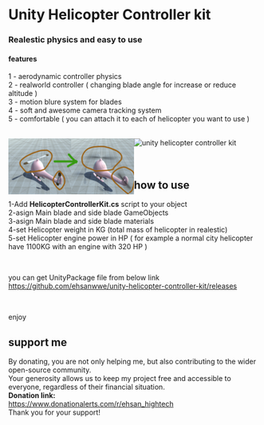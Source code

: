 <h1>Unity Helicopter Controller kit</h1>
<h3>Realestic physics and easy to use</h3>
<p>
  <h4>features</h4>
  1 - aerodynamic controller physics
  <br>
  2 - realworld controller ( changing blade angle for increase or reduce altitude )
  <br>
  3 - motion blure system for blades
  <br>
  4 - soft and awesome camera tracking system
  <br>
  5 - comfortable ( you can attach it to each of helicopter you want to use )
</p>

<br>
<div>
  <img src="https://github.com/ehsanwwe/unity-helicopter-controller-kit/blob/main/screenshot1.jpg?raw=true" width="50%" alt="unity helicopter controller kit" align="left">
  <img src="https://github.com/ehsanwwe/unity-helicopter-controller-kit/blob/main/bladesystem.gif?raw=true" width="50%" alt="unity helicopter controller kit"  >
</div>

<br>
<br>
<div>
  <h2 align="left">how to use</h2>
  <p>
    1-Add <b>HelicopterControllerKit.cs</b> script to your object
    <br>
    2-asign Main blade and side blade GameObjects
    <br>
    3-asign Main blade and side blade materials
    <br>
    4-set Helicopter weight in KG (total mass of helicopter in realestic)
    <br>
    5-set Helicopter engine power in HP ( for example a normal city helicopter have 1100KG with an engine with 320 HP )    
    <br>
  </p>
  <br>
  <p>
    you can get UnityPackage file from below link
    <br>
    <a href="https://github.com/ehsanwwe/unity-helicopter-controller-kit/releases">
      https://github.com/ehsanwwe/unity-helicopter-controller-kit/releases
    </a>    
  </p>
  <br>
  <p>
    enjoy
  </p>
</div>



<h2>
  support me 
</h2>
By donating, you are not only helping me, but also contributing to the wider open-source community.
<br>
Your generosity allows us to keep my project free and accessible to everyone, regardless of their financial situation.
<br>
<b>Donation link:</b>
<br>
<a href="https://www.donationalerts.com/r/ehsan_hightech">
  https://www.donationalerts.com/r/ehsan_hightech
</a>
<br>
Thank you for your support!
